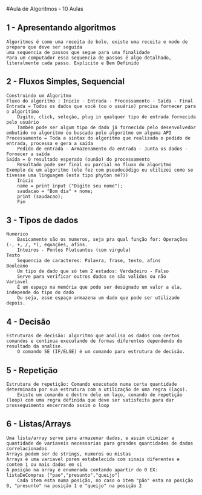 #Aula de Algoritmos - 10 Aulas

## 1 - Apresentando algoritmos
    Algoritmos é como uma receita de bolo, existe uma receita e modo de preparo que deve ser seguida 
    uma sequencia de passos que segue para uma finalidade
    Para um computador essa sequencia de passos é algo detalhado, literalmente cada passo. Explicito e Bem Definido

## 2 - Fluxos Simples, Sequencial
    Construindo um Algoritmo
    Fluxo do algoritmo : Inicio - Entrada - Processamento - Saída - Final
    Entrada = Todos os dados que você (ou o usuário) precisa fornecer para o algoritimo
        Digito, click, seleção, plug in qualquer tipo de entrada fornecida pelo usuário
        Também pode ser algum tipo de dado já fornecido pelo desenvolvedor embutido no algoritmo ou buscado pelo algoritmo em alguma API
    Processamento = Toda a sintax do algoritmo que realizada o pedido de entrada, processa e gera a saída
        Pedido de entrada - Armazenamento da entrada - Junta os dados - Fornecer a saída
    Saída = O resultado esperado (ounão) do processamento
        Resultado pode ser final ou parcial no fluxo do algoritmo
    Exemplo de um algoritmo (ele fez com pseudocódigo eu utilizei como se tivesse uma linguagem (esta tipo phyton né?))
        Inicio
        name = print input ("Digite seu nome");
        saudacao = "Bom dia" + nome;
        print (saudacao);
        Fim
    
## 3 - Tipos de dados
    Numérico
        Basicamente são os numeros, seja pra qual função for: Operações (-, +, /, *), equações, afins.
        Inteiros - Pontos Flutuantes (com virgula)
    Texto
        Sequencia de caracteres: Palavra, frase, texto, afins
    Booleano
        Um tipo de dado que só tem 2 estados: Verdadeiro - Falso 
        Serve para verificar outros dados se são validos ou não
    Variavel
        É um espaço na memória que pode ser designado um valor a ela, independe do tipo do dado
        Ou seja, esse espaço armazena um dado que pode ser utilizado depois.

## 4 - Decisão
    Estruturas de decisão: algoritmo que analisa os dados com certos comandos e continua executando de formas diferentes dependendo do resultado da analise.    
        O comando SE (IF/ELSE) é um comando para estrutura de decisão.

## 5 - Repetição
    Estrutura de repetição: Comando executado numa certa quantidade determinada por sua estrutura com a utilização de uma regra (laço). 
        Existe um comando e dentro dele um laço, comando de repetição (loop) com uma regra definida que deve ser satisfeita para dar prosseguimento encerrando assim o loop

## 6 - Listas/Arrays
    Uma lista/array serve para armazenar dados, e assim otimizar a quantidade de variaveis necessarias para grandes quantidades de dados correlacionados
    Arrays podem ser de strings, numeros ou mistas
    Arrays é uma variavel porem estabelecida com sinais diferentes e contem 1 ou mais dados em si
    A posição na array é enumerada contando apartir do 0 EX: listaDeCompras ["pao","presunto","queijo"]
        Cada item esta numa posição, no caso o item "pão" esta na posição 0, "presunto" na posição 1 e "queijo" na posição 2
    
         

